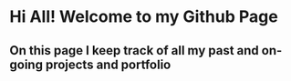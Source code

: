 # Hi All! Welcome to my Github Page
## On this page I keep track of all my past and on-going projects and portfolio
